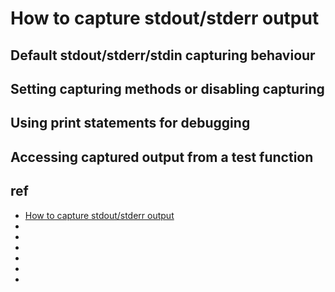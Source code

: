 # How to capture stdout/stderr output


## Default stdout/stderr/stdin capturing behaviour






## Setting capturing methods or disabling capturing






## Using print statements for debugging






## Accessing captured output from a test function
















## ref
* [How to capture stdout/stderr output](https://docs.pytest.org/en/latest/how-to/capture-stdout-stderr.html)
* []()
* []()
* []()
* []()
* []()
* []()
